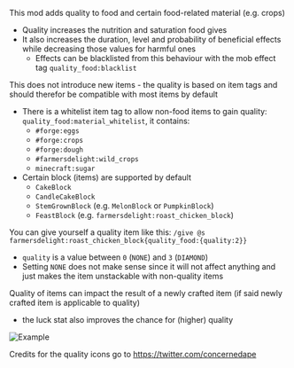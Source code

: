 This mod adds quality to food and certain food-related material (e.g. crops)
- Quality increases the nutrition and saturation food gives
- It also increases the duration, level and probability of beneficial effects while decreasing those values for harmful ones
  - Effects can be blacklisted from this behaviour with the mob effect tag `quality_food:blacklist`

This does not introduce new items - the quality is based on item tags and should therefor be compatible with most items by default
- There is a whitelist item tag to allow non-food items to gain quality: `quality_food:material_whitelist`, it contains:
  - `#forge:eggs`
  - `#forge:crops`
  - `#forge:dough`
  - `#farmersdelight:wild_crops`
  - `minecraft:sugar`
- Certain block (items) are supported by default
  - `CakeBlock`
  - `CandleCakeBlock`
  - `StemGrownBlock` (e.g. `MelonBlock` or `PumpkinBlock`)
  - `FeastBlock` (e.g. `farmersdelight:roast_chicken_block`)

You can give yourself a quality item like this: `/give @s farmersdelight:roast_chicken_block{quality_food:{quality:2}}`
- `quality` is a value between `0` (`NONE`) and `3` (`DIAMOND`)
- Setting `NONE` does not make sense since it will not affect anything and just makes the item unstackable with non-quality items

Quality of items can impact the result of a newly crafted item (if said newly crafted item is applicable to quality)
- the luck stat also improves the chance for (higher) quality

![Example](https://i.imgur.com/hUnpNUh.png)

Credits for the quality icons go to https://twitter.com/concernedape